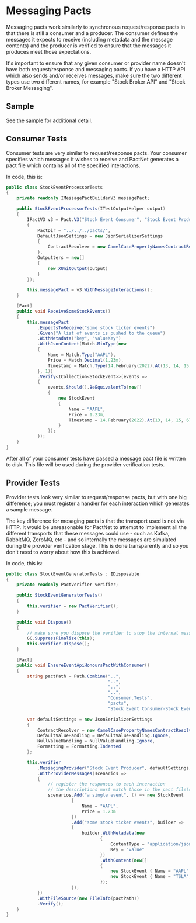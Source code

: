 Messaging Pacts
===============

Messaging pacts work similarly to synchronous request/response pacts in that there is still a consumer
and a producer. The consumer defines the messages it expects to receive (including metadata and the
message contents) and the producer is verified to ensure that the messages it produces meet those
expectations.

It's important to ensure that any given consumer or provider name doesn't have both request/response and
messaging pacts. If you have a HTTP API which also sends and/or receives messages, make sure the two different
types use two different names, for example "Stock Broker API" and "Stock Broker Messaging".

Sample
------

See the [sample](../samples/Messaging/) for additional detail.

Consumer Tests
--------------

Consumer tests are very similar to request/response pacts. Your consumer specifies which messages it wishes
to receive and PactNet generates a pact file which contains all of the specified interactions.

In code, this is:

```csharp
public class StockEventProcessorTests
{
    private readonly IMessagePactBuilderV3 messagePact;

    public StockEventProcessorTests(ITestOutputHelper output)
    {
        IPactV3 v3 = Pact.V3("Stock Event Consumer", "Stock Event Producer", new PactConfig
        {
            PactDir = "../../../pacts/",
            DefaultJsonSettings = new JsonSerializerSettings
            {
                ContractResolver = new CamelCasePropertyNamesContractResolver()
            },
            Outputters = new[]
            {
                new XUnitOutput(output)
            }
        });

        this.messagePact = v3.WithMessageInteractions();
    }

    [Fact]
    public void ReceiveSomeStockEvents()
    {
        this.messagePact
            .ExpectsToReceive("some stock ticker events")
            .Given("A list of events is pushed to the queue")
            .WithMetadata("key", "valueKey")
            .WithJsonContent(Match.MinType(new
            {
                Name = Match.Type("AAPL"),
                Price = Match.Decimal(1.23m),
                Timestamp = Match.Type(14.February(2022).At(13, 14, 15, 678))
            }, 1))
            .Verify<ICollection<StockEvent>>(events =>
            {
                events.Should().BeEquivalentTo(new[]
                {
                    new StockEvent
                    {
                        Name = "AAPL",
                        Price = 1.23m,
                        Timestamp = 14.February(2022).At(13, 14, 15, 678)
                    }
                });
            });
    }
}
```

After all of your consumer tests have passed a message pact file is written to disk. This file will be used
during the provider verification tests.

Provider Tests
--------------

Provider tests look very similar to request/response pacts, but with one big difference; you must register a
handler for each interaction which generates a sample message.

The key difference for mesaging pacts is that the transport used is not via HTTP. It would be unreasonable
for PactNet to attempt to implement all the different transports that these messages could use - such as
Kafka, RabbitMQ, ZeroMQ, etc - and so internally the messages are simulated during the provider verification
stage. This is done transparently and so you don't need to worry about how this is achieved.

In code, this is:

```csharp
public class StockEventGeneratorTests : IDisposable
{
    private readonly PactVerifier verifier;

    public StockEventGeneratorTests()
    {
        this.verifier = new PactVerifier();
    }

    public void Dispose()
    {
        // make sure you dispose the verifier to stop the internal messaging server
        GC.SuppressFinalize(this);
        this.verifier.Dispose();
    }

    [Fact]
    public void EnsureEventApiHonoursPactWithConsumer()
    {
        string pactPath = Path.Combine("..",
                                       "..",
                                       "..",
                                       "..",
                                       "Consumer.Tests",
                                       "pacts",
                                       "Stock Event Consumer-Stock Event Producer.json");

        var defaultSettings = new JsonSerializerSettings
        {
            ContractResolver = new CamelCasePropertyNamesContractResolver(),
            DefaultValueHandling = DefaultValueHandling.Ignore,
            NullValueHandling = NullValueHandling.Ignore,
            Formatting = Formatting.Indented
        };

        this.verifier
            .MessagingProvider("Stock Event Producer", defaultSettings)
            .WithProviderMessages(scenarios =>
            {
                // register the responses to each interaction
                // the descriptions must match those in the pact file(s)
                scenarios.Add("a single event", () => new StockEvent
                         {
                             Name = "AAPL",
                             Price = 1.23m
                         })
                         .Add("some stock ticker events", builder =>
                         {
                             builder.WithMetadata(new
                                    {
                                        ContentType = "application/json",
                                        Key = "value"
                                    })
                                    .WithContent(new[]
                                    {
                                        new StockEvent { Name = "AAPL", Price = 1.23m },
                                        new StockEvent { Name = "TSLA", Price = 4.56m }
                                    });
                         });
            })
            .WithFileSource(new FileInfo(pactPath))
            .Verify();
    }
}
```
